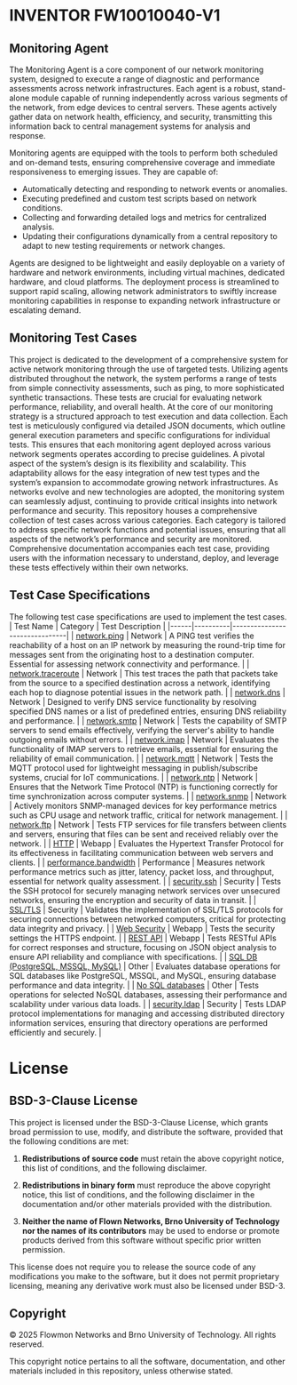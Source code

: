 # INVENTOR FW10010040-V1

## Monitoring Agent

The Monitoring Agent is a core component of our network monitoring system, designed to execute a range of diagnostic and performance assessments across network infrastructures. Each agent is a robust, stand-alone module capable of running independently across various segments of the network, from edge devices to central servers. These agents actively gather data on network health, efficiency, and security, transmitting this information back to central management systems for analysis and response.

Monitoring agents are equipped with the tools to perform both scheduled and on-demand tests, ensuring comprehensive coverage and immediate responsiveness to emerging issues. They are capable of:
* Automatically detecting and responding to network events or anomalies.
* Executing predefined and custom test scripts based on network conditions.
* Collecting and forwarding detailed logs and metrics for centralized analysis.
* Updating their configurations dynamically from a central repository to adapt to new testing requirements or network changes.

Agents are designed to be lightweight and easily deployable on a variety of hardware and network environments, including virtual machines, dedicated hardware, and cloud platforms. The deployment process is streamlined to support rapid scaling, allowing network administrators to swiftly increase monitoring capabilities in response to expanding network infrastructure or escalating demand.

## Monitoring Test Cases

This project is dedicated to the development of a comprehensive system for active network monitoring through the use of targeted tests. Utilizing agents distributed throughout the network, the system performs a range of tests from simple connectivity assessments, such as ping, to more sophisticated synthetic transactions. These tests are crucial for evaluating network performance, reliability, and overall health.
At the core of our monitoring strategy is a structured approach to test execution and data collection. Each test is meticulously configured via detailed JSON documents, which outline general execution parameters and specific configurations for individual tests. This ensures that each monitoring agent deployed across various network segments operates according to precise guidelines.
A pivotal aspect of the system’s design is its flexibility and scalability. This adaptability allows for the easy integration of new test types and the system’s expansion to accommodate growing network infrastructures. As networks evolve and new technologies are adopted, the monitoring system can seamlessly adjust, continuing to provide critical insights into network performance and security.
This repository houses a comprehensive collection of test cases across various categories. Each category is tailored to address specific network functions and potential issues, ensuring that all aspects of the network’s performance and security are monitored. Comprehensive documentation accompanies each test case, providing users with the information necessary to understand, deploy, and leverage these tests effectively within their own networks.

## Test Case Specifications

The following test case specifications are used to implement the test cases.
| Test Name | Category | Test Description |
|------|----------|-------------------------------|
| [network.ping](src/network/network.ping/) | Network | A PING test verifies the reachability of a host on an IP network by measuring the round-trip time for messages sent from the originating host to a destination computer. Essential for assessing network connectivity and performance. |
| [network.traceroute](src/network/network.traceroute/) | Network | This test traces the path that packets take from the source to a specified destination across a network, identifying each hop to diagnose potential issues in the network path.  |
| [network.dns](src/network/network.dns/) | Network | Designed to verify DNS service functionality by resolving specified DNS names or a list of predefined entries, ensuring DNS reliability and performance.  |
| [network.smtp](src/network/network.smtp/) | Network | Tests the capability of SMTP servers to send emails effectively, verifying the server's ability to handle outgoing emails without errors.  |
| [network.imap](src/network/network.imap/) | Network | Evaluates the functionality of IMAP servers to retrieve emails, essential for ensuring the reliability of email communication.  |
| [network.mqtt](src/network/network.mqtt/) | Network | Tests the MQTT protocol used for lightweight messaging in publish/subscribe systems, crucial for IoT communications. |
| [network.ntp](src/network/network.ntp/) | Network | Ensures that the Network Time Protocol (NTP) is functioning correctly for time synchronization across computer systems.  |
| [network.snmp](src/network/network.snmp/) | Network | Actively monitors SNMP-managed devices for key performance metrics such as CPU usage and network traffic, critical for network management.  |
| [network.ftp](src/network/network.ftp/) | Network | Tests FTP services for file transfers between clients and servers, ensuring that files can be sent and received reliably over the network. |
| [HTTP](src/webapp/webapp.http/) | Webapp | Evaluates the Hypertext Transfer Protocol for its effectiveness in facilitating communication between web servers and clients. |
| [performance.bandwidth](src/performance/performance.bandwidth/) | Performance | Measures network performance metrics such as jitter, latency, packet loss, and throughput, essential for network quality assessment.  |
| [security.ssh](src/security/security.ssh/) | Security | Tests the SSH protocol for securely managing network services over unsecured networks, ensuring the encryption and security of data in transit.  |
| [SSL/TLS](src/security/security.tls/) | Security | Validates the implementation of SSL/TLS protocols for securing connections between networked computers, critical for protecting data integrity and privacy. |
| [Web Security](src/webapp/webapp.security/) | Webapp | Tests the security settings the HTTPS endpoint. |
| [REST API](src/webapp/webapp.rest/) | Webapp | Tests RESTful APIs for correct responses and structure, focusing on JSON object analysis to ensure API reliability and compliance with specifications. |
| [SQL DB (PostgreSQL, MSSQL, MySQL)](/src/other/other.sql/) | Other | Evaluates database operations for SQL databases like PostgreSQL, MSSQL, and MySQL, ensuring database performance and data integrity. |
| [No SQL databases](src/other/other.nosql/) | Other | Tests operations for selected NoSQL databases, assessing their performance and scalability under various data loads. |
| [security.ldap](src/security/security.ldap/) | Security | Tests LDAP protocol implementations for managing and accessing distributed directory information services, ensuring that directory operations are performed efficiently and securely. |

# License

## BSD-3-Clause License

This project is licensed under the BSD-3-Clause License, which grants broad permission to use, modify, and distribute the software, provided that the following conditions are met:

1. **Redistributions of source code** must retain the above copyright notice, this list of conditions, and the following disclaimer.
   
2. **Redistributions in binary form** must reproduce the above copyright notice, this list of conditions, and the following disclaimer in the documentation and/or other materials provided with the distribution.
   
3. **Neither the name of Flown Networks, Brno University of Technology nor the names of its contributors** may be used to endorse or promote products derived from this software without specific prior written permission.

This license does not require you to release the source code of any modifications you make to the software, but it does not permit proprietary licensing, meaning any derivative work must also be licensed under BSD-3.

## Copyright

© 2025 Flowmon Networks and Brno University of Technology. All rights reserved.

This copyright notice pertains to all the software, documentation, and other materials included in this repository, unless otherwise stated.